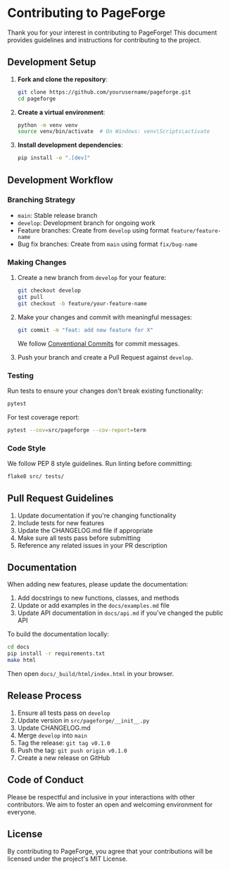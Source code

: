 # Contributing to PageForge

Thank you for your interest in contributing to PageForge! This document provides guidelines and instructions for contributing to the project.

## Development Setup

1. **Fork and clone the repository**:
   ```bash
   git clone https://github.com/yourusername/pageforge.git
   cd pageforge
   ```

2. **Create a virtual environment**:
   ```bash
   python -m venv venv
   source venv/bin/activate  # On Windows: venv\Scripts\activate
   ```

3. **Install development dependencies**:
   ```bash
   pip install -e ".[dev]"
   ```

## Development Workflow

### Branching Strategy

- `main`: Stable release branch
- `develop`: Development branch for ongoing work
- Feature branches: Create from `develop` using format `feature/feature-name`
- Bug fix branches: Create from `main` using format `fix/bug-name`

### Making Changes

1. Create a new branch from `develop` for your feature:
   ```bash
   git checkout develop
   git pull
   git checkout -b feature/your-feature-name
   ```

2. Make your changes and commit with meaningful messages:
   ```bash
   git commit -m "feat: add new feature for X"
   ```
   
   We follow [Conventional Commits](https://www.conventionalcommits.org/) for commit messages.

3. Push your branch and create a Pull Request against `develop`.

### Testing

Run tests to ensure your changes don't break existing functionality:

```bash
pytest
```

For test coverage report:

```bash
pytest --cov=src/pageforge --cov-report=term
```

### Code Style

We follow PEP 8 style guidelines. Run linting before committing:

```bash
flake8 src/ tests/
```

## Pull Request Guidelines

1. Update documentation if you're changing functionality
2. Include tests for new features
3. Update the CHANGELOG.md file if appropriate
4. Make sure all tests pass before submitting
5. Reference any related issues in your PR description

## Documentation

When adding new features, please update the documentation:

1. Add docstrings to new functions, classes, and methods
2. Update or add examples in the `docs/examples.md` file
3. Update API documentation in `docs/api.md` if you've changed the public API

To build the documentation locally:

```bash
cd docs
pip install -r requirements.txt
make html
```

Then open `docs/_build/html/index.html` in your browser.

## Release Process

1. Ensure all tests pass on `develop`
2. Update version in `src/pageforge/__init__.py`
3. Update CHANGELOG.md
4. Merge `develop` into `main`
5. Tag the release: `git tag v0.1.0`
6. Push the tag: `git push origin v0.1.0`
7. Create a new release on GitHub

## Code of Conduct

Please be respectful and inclusive in your interactions with other contributors. We aim to foster an open and welcoming environment for everyone.

## License

By contributing to PageForge, you agree that your contributions will be licensed under the project's MIT License.
